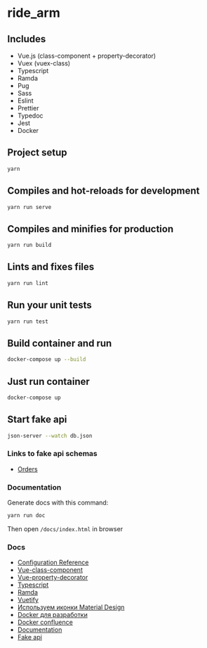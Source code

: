 # ride_arm

## Includes

- Vue.js (class-component + property-decorator)
- Vuex (vuex-class)
- Typescript
- Ramda
- Pug
- Sass
- Eslint
- Prettier
- Typedoc
- Jest
- Docker

## Project setup

```sh
yarn
```

## Compiles and hot-reloads for development

```sh
yarn run serve
```

## Compiles and minifies for production

```sh
yarn run build
```

## Lints and fixes files

```sh
yarn run lint
```

## Run your unit tests

```sh
yarn run test
```

## Build container and run

```sh
docker-compose up --build
```

## Just run container

```sh
docker-compose up
```

## Start fake api

```sh
json-server --watch db.json
```

### Links to fake api schemas

- [Orders](https://mockaroo.com/5e42ed50)

### Documentation

Generate docs with this command:

```sh
yarn run doc
```

Then open `/docs/index.html` in browser

### Docs

- [Configuration Reference](https://cli.vuejs.org/config/)
- [Vue-class-component](https://github.com/vuejs/vue-class-component)
- [Vue-property-decorator](https://github.com/kaorun343/vue-property-decorator)
- [Typescript](https://www.typescriptlang.org/)
- [Ramda](https://ramdajs.com/docs)
- [Vuetify](https://vuetifyjs.com/)
- [Используем иконки Material Design](https://materialdesignicons.com/)
- [Docker для разработки](https://docs.docker.com/)
- [Docker confluence](https://wiki.company123.ru/x/BoCE)
- [Documentation](https://typedoc.org/)
- [Fake api](https://github.com/typicode/json-server)
